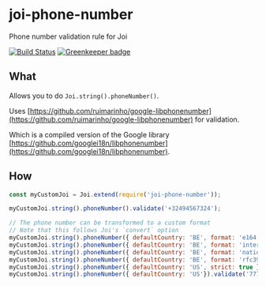 # joi-phone-number

Phone number validation rule for Joi

[![Build Status](https://travis-ci.org/Salesflare/joi-phone-number.svg?branch=master)](https://travis-ci.org/Salesflare/joi-phone-number)
[![Greenkeeper badge](https://badges.greenkeeper.io/Salesflare/joi-phone-number.svg)](https://greenkeeper.io/)

## What

Allows you to do `Joi.string().phoneNumber()`.

Uses [https://github.com/ruimarinho/google-libphonenumber](https://github.com/ruimarinho/google-libphonenumber) for validation.

Which is a compiled version of the Google library [https://github.com/googlei18n/libphonenumber](https://github.com/googlei18n/libphonenumber).

## How

```js
const myCustomJoi = Joi.extend(require('joi-phone-number'));

myCustomJoi.string().phoneNumber().validate('+32494567324');

// The phone number can be transformed to a custom format
// Note that this follows Joi's `convert` option
myCustomJoi.string().phoneNumber({ defaultCountry: 'BE', format: 'e164' }).validate('494322456'); // '+32494322456'
myCustomJoi.string().phoneNumber({ defaultCountry: 'BE', format: 'international' }).validate('494322456'); // '+32 494 32 24 56'
myCustomJoi.string().phoneNumber({ defaultCountry: 'BE', format: 'national' }).validate('494322456'); // '0494 32 24 56'
myCustomJoi.string().phoneNumber({ defaultCountry: 'BE', format: 'rfc3966' }).validate('494322456'); // 'tel:+32-494-32-24-56'
myCustomJoi.string().phoneNumber({ defaultCountry: 'US', strict: true }).validate('7777777777'); // validation error
myCustomJoi.string().phoneNumber({ defaultCountry: 'US'}).validate('7777777777'); // 7777777777
```
